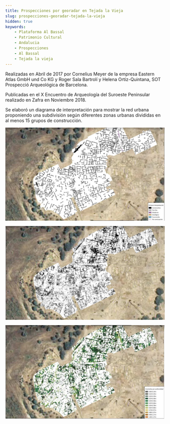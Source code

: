```yaml
---
title: Prospecciones por georadar en Tejada la Vieja
slug: prospecciones-georadar-tejada-la-vieja
hidden: true
keywords: 
    - Plataforma Al Bassal
    - Patrimonio Cultural
    - Andalucia
    - Prospecciones
    - Al Bassal
    - Tejada la vieja
---
```


Realizadas en Abril de 2017 por Cornelius Meyer de la empresa Eastern Atlas GmbH und Co KG y Roger Sala Bartrolí y Helena Ortíz-Quintana, SOT Prospecció Arqueológica de Barcelona.

Publicadas en el X Encuentro de Arqueología del Suroeste Peninsular realizado en Zafra en Noviembre 2018.

Se elaboró ​​un diagrama de interpretación para mostrar la red urbana proponiendo una subdivisión según diferentes zonas urbanas divididas en al menos 15 grupos de construcción.

![](prospeccion_1.jpg)

![](prospeccion_2.jpeg)

![](prospeccion_3.jpeg)